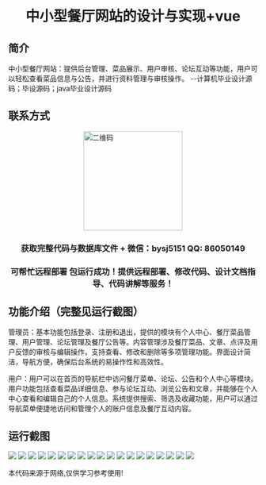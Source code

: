 <p><h1 align="center">中小型餐厅网站的设计与实现+vue</h1></p>

## 简介
中小型餐厅网站：提供后台管理、菜品展示、用户审核、论坛互动等功能，用户可以轻松查看菜品信息与公告，并进行资料管理与审核操作。    --计算机毕业设计源码；毕设源码；java毕业设计源码


## 联系方式
<img src="https://bs-1329754181.cos.ap-shanghai.myqcloud.com/wx.jpg" alt="二维码" style="display: block; margin: 0 auto;" width="200px">
<p><h3 align="center">获取完整代码与数据库文件 + 微信：bysj5151 QQ: 86050149</h3></p>
<p><h3 align="center">可帮忙远程部署 包运行成功！提供远程部署、修改代码、设计文档指导、代码讲解等服务！</h3></p>

## 功能介绍（完整见运行截图）
管理员：基本功能包括登录、注册和退出，提供的模块有个人中心、餐厅菜品管理、用户管理、论坛管理及餐厅公告等。内容管理涉及餐厅菜品、文章、点评及用户反馈的审核与编辑操作，支持查看、修改和删除等多项管理功能。界面设计简洁，导航方便，确保后台系统的易操作性和高效性。

用户：用户可以在首页的导航栏中访问餐厅菜单、论坛、公告和个人中心等模块。用户功能包括查看菜品详细信息、参与论坛互动、浏览公告和文章，并能够在个人中心查看和编辑自己的个人信息。系统提供搜索、筛选及收藏功能，用户可以通过导航菜单便捷地访问和管理个人的账户信息及餐厅互动内容。


## 运行截图
![](https://bs-1329754181.cos.ap-shanghai.myqcloud.com/ssm/SmallMediumRestaurantWebsite/img/001.jpg)
![](https://bs-1329754181.cos.ap-shanghai.myqcloud.com/ssm/SmallMediumRestaurantWebsite/img/002.jpg)
![](https://bs-1329754181.cos.ap-shanghai.myqcloud.com/ssm/SmallMediumRestaurantWebsite/img/003.jpg)
![](https://bs-1329754181.cos.ap-shanghai.myqcloud.com/ssm/SmallMediumRestaurantWebsite/img/004.jpg)
![](https://bs-1329754181.cos.ap-shanghai.myqcloud.com/ssm/SmallMediumRestaurantWebsite/img/005.jpg)
![](https://bs-1329754181.cos.ap-shanghai.myqcloud.com/ssm/SmallMediumRestaurantWebsite/img/006.jpg)
![](https://bs-1329754181.cos.ap-shanghai.myqcloud.com/ssm/SmallMediumRestaurantWebsite/img/007.jpg)
![](https://bs-1329754181.cos.ap-shanghai.myqcloud.com/ssm/SmallMediumRestaurantWebsite/img/008.jpg)
![](https://bs-1329754181.cos.ap-shanghai.myqcloud.com/ssm/SmallMediumRestaurantWebsite/img/009.jpg)
![](https://bs-1329754181.cos.ap-shanghai.myqcloud.com/ssm/SmallMediumRestaurantWebsite/img/010.jpg)
![](https://bs-1329754181.cos.ap-shanghai.myqcloud.com/ssm/SmallMediumRestaurantWebsite/img/011.jpg)
![](https://bs-1329754181.cos.ap-shanghai.myqcloud.com/ssm/SmallMediumRestaurantWebsite/img/012.jpg)
![](https://bs-1329754181.cos.ap-shanghai.myqcloud.com/ssm/SmallMediumRestaurantWebsite/img/013.jpg)
![](https://bs-1329754181.cos.ap-shanghai.myqcloud.com/ssm/SmallMediumRestaurantWebsite/img/014.jpg)
![](https://bs-1329754181.cos.ap-shanghai.myqcloud.com/ssm/SmallMediumRestaurantWebsite/img/015.jpg)
![](https://bs-1329754181.cos.ap-shanghai.myqcloud.com/ssm/SmallMediumRestaurantWebsite/img/016.jpg)
![](https://bs-1329754181.cos.ap-shanghai.myqcloud.com/ssm/SmallMediumRestaurantWebsite/img/017.jpg)
![](https://bs-1329754181.cos.ap-shanghai.myqcloud.com/ssm/SmallMediumRestaurantWebsite/img/018.jpg)
![](https://bs-1329754181.cos.ap-shanghai.myqcloud.com/ssm/SmallMediumRestaurantWebsite/img/019.jpg)

<p>本代码来源于网络,仅供学习参考使用!</p>
